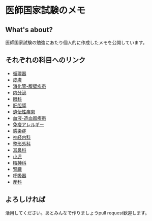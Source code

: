 
# 医師国家試験のメモ

## What's about?
医師国家試験の勉強にあたり個人的に作成したメモを公開しています。

## それぞれの科目へのリンク

* [循環器](/sub/cardiology.md)
* [皮膚](/sub/dermatology.md)
* [消化管-腹壁疾患](/sub/duct.md)
* [内分泌](/sub/endocrine.md)
* [眼科](/sub/eye.md)
* [肝胆膵](/sub/HBP.md)
* [遺伝性疾患](/sub/heardity.md)
* [血液-造血器疾患](/sub/hematopoietic.md)
* [免疫アレルギー](/sub/Immune.md)
* [感染症](/sub/infection.md)
* [神経内科](/sub/neurology.md)
* [整形外科](/sub/othteo;ogy.md)
* [耳鼻科](/sub/otolaryngology.md)
* [小児](/sub/pediatric.md)
* [精神科](/sub/psyco.md)
* [腎臓](/sub/renal.md)
* [呼吸器](/sub/respiratory.md)
* [産科](/sub/産科.md)

## よろしければ
活用してください。あとみんなで作りましょうpull request歓迎します。

